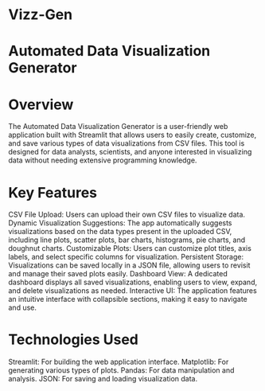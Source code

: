 # Vizz-Gen
# Automated Data Visualization Generator 

# Overview

The Automated Data Visualization Generator is a user-friendly web application built with Streamlit that allows users to easily create, customize, and save various types of data visualizations from CSV files. This tool is designed for data analysts, scientists, and anyone interested in visualizing data without needing extensive programming knowledge.


# Key Features

CSV File Upload: Users can upload their own CSV files to visualize data.
Dynamic Visualization Suggestions: The app automatically suggests visualizations based on the data types present in the uploaded CSV, including line plots, scatter plots, bar charts, histograms, pie charts, and doughnut charts.
Customizable Plots: Users can customize plot titles, axis labels, and select specific columns for visualization.
Persistent Storage: Visualizations can be saved locally in a JSON file, allowing users to revisit and manage their saved plots easily.
Dashboard View: A dedicated dashboard displays all saved visualizations, enabling users to view, expand, and delete visualizations as needed.
Interactive UI: The application features an intuitive interface with collapsible sections, making it easy to navigate and use.


# Technologies Used

Streamlit: For building the web application interface.
Matplotlib: For generating various types of plots.
Pandas: For data manipulation and analysis.
JSON: For saving and loading visualization data.
